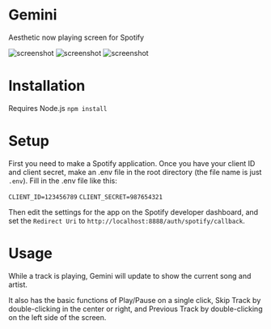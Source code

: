 # Gemini
Aesthetic now playing screen for Spotify

![screenshot](https://i.imgur.com/Edl9qr6.png)
![screenshot](https://i.imgur.com/F1Idw41.png)
![screenshot](https://i.imgur.com/HnpdBnp.png)


# Installation
Requires Node.js
`npm install`

# Setup
First you need to make a Spotify application. Once you have your client ID and client secret, make an .env file in the root directory (the file name is just `.env`). Fill in the .env file like this:

`CLIENT_ID=123456789`
`CLIENT_SECRET=987654321`

Then edit the settings for the app on the Spotify developer dashboard, and set the `Redirect Uri` to `http://localhost:8888/auth/spotify/callback`.

# Usage
While a track is playing, Gemini will update to show the current song and artist. 

It also has the basic functions of Play/Pause on a single click, Skip Track by double-clicking in the center or right, and Previous Track by double-clicking on the left side of the screen.
